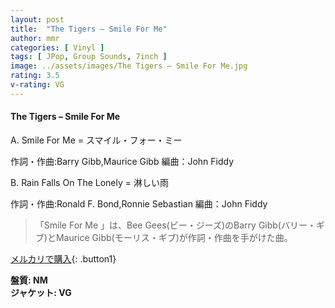```yaml
---
layout: post
title:  "The Tigers – Smile For Me"
author: mmr
categories: [ Vinyl ]
tags: [ JPop, Group Sounds, 7inch ]
image: ../assets/images/The Tigers – Smile For Me.jpg
rating: 3.5
v-rating: VG
---
```


#### The Tigers – Smile For Me

A. Smile For Me = スマイル・フォー・ミー

作詞・作曲:Barry Gibb,Maurice Gibb
編曲：John Fiddy

B. Rain Falls On The Lonely = 淋しい雨

作詞・作曲:Ronald F. Bond,Ronnie Sebastian
編曲：John Fiddy

> 「Smile For Me 」は、Bee Gees(ビー・ジーズ)のBarry Gibb(バリー・ギブ)とMaurice Gibb(モーリス・ギブ)が作詞・作曲を手がけた曲。

[メルカリで購入](https://jp.mercari.com/item/m46304938061){: .button1}

<div class="mt-4 mb-4 d-flex align-items-center">
<strong class="mr-1">盤質: NM</strong>
</div>
<div class="mt-4 mb-4 d-flex align-items-center">
<strong class="mr-1">ジャケット: VG</strong>
</div>
